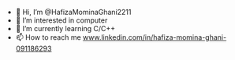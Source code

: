 - 👋 Hi, I’m @HafizaMominaGhani2211
- 👀 I’m interested in computer
- 🌱 I’m currently learning C/C++
- 📫 How to reach me www.linkedin.com/in/hafiza-momina-ghani-091186293

<!---
HafizaMominaGhani2211/HafizaMominaGhani2211 is a ✨ special ✨ repository because its `README.md` (this file) appears on your GitHub profile.
You can click the Preview link to take a look at your changes.
--->
